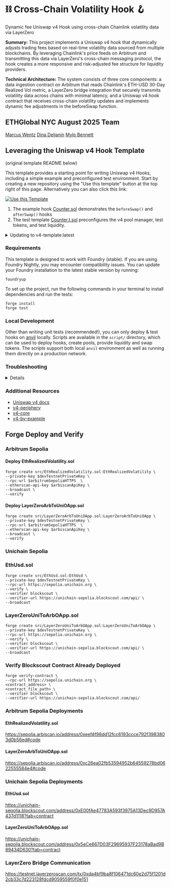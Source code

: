# ⛓️ Cross-Chain Volatility Hook 🪝
Dynamic fee Uniswap v4 Hook using cross-chain Chainlink volatility data via LayerZero

**Summary:** This project implements a Uniswap v4 hook that dynamically adjusts trading fees based on real-time volatility data sourced from multiple blockchains. By leveraging Chainlink's price feeds on Arbitrum and transmitting this data via LayerZero's cross-chain messaging protocol, the hook creates a more responsive and risk-adjusted fee structure for liquidity providers.

**Technical Architecture:** The system consists of three core components: a data ingestion contract on Arbitrum that reads Chainlink's ETH-USD 30-Day Realized Vol metric, a LayerZero bridge integration that securely transmits volatility data across chains with minimal latency, and a Uniswap v4 hook contract that receives cross-chain volatility updates and implements dynamic fee adjustments in the beforeSwap function.

## ETHGlobal NYC August 2025 Team
[Marcus Wentz](https://github.com/MarcusWentz)
[Dina Deljanin](https://github.com/dinadeljanin)
[Mylo Bennett](https://github.com/readyMouse)


## Leveraging the Uniswap v4 Hook Template
(original template README below)

This template provides a starting point for writing Uniswap v4 Hooks, including a simple example and preconfigured test environment. Start by creating a new repository using the "Use this template" button at the top right of this page. Alternatively you can also click this link:

[![Use this Template](https://img.shields.io/badge/Use%20this%20Template-101010?style=for-the-badge&logo=github)](https://github.com/uniswapfoundation/v4-template/generate)

1. The example hook [Counter.sol](src/Counter.sol) demonstrates the `beforeSwap()` and `afterSwap()` hooks
2. The test template [Counter.t.sol](test/Counter.t.sol) preconfigures the v4 pool manager, test tokens, and test liquidity.

<details>
<summary>Updating to v4-template:latest</summary>

This template is actively maintained -- you can update the v4 dependencies, scripts, and helpers:

```bash
git remote add template https://github.com/uniswapfoundation/v4-template
git fetch template
git merge template/main <BRANCH> --allow-unrelated-histories
```

</details>

### Requirements

This template is designed to work with Foundry (stable). If you are using Foundry Nightly, you may encounter compatibility issues. You can update your Foundry installation to the latest stable version by running:

```
foundryup
```

To set up the project, run the following commands in your terminal to install dependencies and run the tests:

```
forge install
forge test
```

### Local Development

Other than writing unit tests (recommended!), you can only deploy & test hooks on [anvil](https://book.getfoundry.sh/anvil/) locally. Scripts are available in the `script/` directory, which can be used to deploy hooks, create pools, provide liquidity and swap tokens. The scripts support both local `anvil` environment as well as running them directly on a production network.

### Troubleshooting

<details>

#### Permission Denied

When installing dependencies with `forge install`, Github may throw a `Permission Denied` error

Typically caused by missing Github SSH keys, and can be resolved by following the steps [here](https://docs.github.com/en/github/authenticating-to-github/connecting-to-github-with-ssh)

Or [adding the keys to your ssh-agent](https://docs.github.com/en/authentication/connecting-to-github-with-ssh/generating-a-new-ssh-key-and-adding-it-to-the-ssh-agent#adding-your-ssh-key-to-the-ssh-agent), if you have already uploaded SSH keys

#### Anvil fork test failures

Some versions of Foundry may limit contract code size to ~25kb, which could prevent local tests to fail. You can resolve this by setting the `code-size-limit` flag

```
anvil --code-size-limit 40000
```

#### Hook deployment failures

Hook deployment failures are caused by incorrect flags or incorrect salt mining

1. Verify the flags are in agreement:
   - `getHookCalls()` returns the correct flags
   - `flags` provided to `HookMiner.find(...)`
2. Verify salt mining is correct:
   - In **forge test**: the _deployer_ for: `new Hook{salt: salt}(...)` and `HookMiner.find(deployer, ...)` are the same. This will be `address(this)`. If using `vm.prank`, the deployer will be the pranking address
   - In **forge script**: the deployer must be the CREATE2 Proxy: `0x4e59b44847b379578588920cA78FbF26c0B4956C`
     - If anvil does not have the CREATE2 deployer, your foundry may be out of date. You can update it with `foundryup`

</details>

### Additional Resources

- [Uniswap v4 docs](https://docs.uniswap.org/contracts/v4/overview)
- [v4-periphery](https://github.com/uniswap/v4-periphery)
- [v4-core](https://github.com/uniswap/v4-core)
- [v4-by-example](https://v4-by-example.org)

## Forge Deploy and Verify  

### Arbitrum Sepolia 

#### Deploy EthRealizedVolatility.sol 

```shell
forge create src/EthRealizedVolatility.sol:EthRealizedVolatility \
--private-key $devTestnetPrivateKey \
--rpc-url $arbitrumSepoliaHTTPS  \
--etherscan-api-key $arbiscanApiKey \
--broadcast \
--verify 
```

#### Deploy LayerZeroArbToUniOApp.sol

```shell
forge create src/LayerZeroArbToUniOApp.sol:LayerZeroArbToUniOApp \
--private-key $devTestnetPrivateKey \
--rpc-url $arbitrumSepoliaHTTPS  \
--etherscan-api-key $arbiscanApiKey \
--broadcast \
--verify 
```

### Unichain Sepolia

### EthUsd.sol

```shell
forge create src/EthUsd.sol:EthUsd \
--private-key $devTestnetPrivateKey \
--rpc-url https://sepolia.unichain.org \
--verify \
--verifier blockscout \
--verifier-url https://unichain-sepolia.blockscout.com/api/ \
--broadcast
```

### LayerZeroUniToArbOApp.sol

```shell
forge create src/LayerZeroUniToArbOApp.sol:LayerZeroUniToArbOApp \
--private-key $devTestnetPrivateKey \
--rpc-url https://sepolia.unichain.org \
--verify \
--verifier blockscout \
--verifier-url https://unichain-sepolia.blockscout.com/api/ \
--broadcast
```

### Verify Blockscout Contract Already Deployed

```shell
forge verify-contract \
--rpc-url https://sepolia.unichain.org \
<contract_address> \
<contract_file_path> \
--verifier blockscout \
--verifier-url https://unichain-sepolia.blockscout.com/api/
```

### Arbitrum Sepolia Deployments

#### EthRealizedVolatility.sol 

https://sepolia.arbiscan.io/address/0xeef4f98dd12fcc6193ccce792f3983803d0b56ed#code

#### LayerZeroArbToUniOApp.sol

https://sepolia.arbiscan.io/address/0xc26ea02fb53594952b64559278bd0622555584e4#code

### Unichain Sepolia Deployments

#### EthUsd.sol 

https://unichain-sepolia.blockscout.com/address/0xE00fAe47783A593f3975A13Dec9D957A437d1118?tab=contract

#### LayerZeroUniToArbOApp.sol

https://unichain-sepolia.blockscout.com/address/0x5eCe667D03F29695937F23178aBad9B89434D630?tab=contract

### LayerZero Bridge Communication

https://testnet.layerzeroscan.com/tx/0xda4bf9ba8f106471dc60e2d75f1201d2cb33c7d223128fdcd9059559f0f0e151
